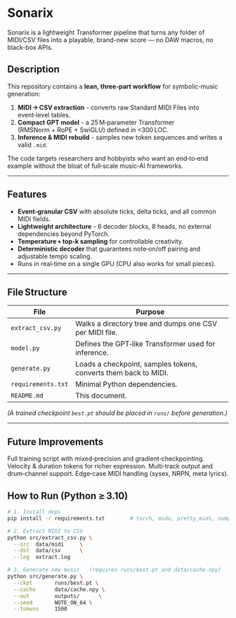 # Sonarix
Sonarix is a lightweight Transformer pipeline that turns any folder of MIDI/CSV files into a playable, brand-new score — no DAW macros, no black-box APIs.
## Description
This repository contains a **lean, three‑part workflow** for symbolic‑music generation:

1. **MIDI → CSV extraction** - converts raw Standard MIDI Files into event‑level tables.  
2. **Compact GPT model** - a 25 M‑parameter Transformer (RMSNorm + RoPE + SwiGLU) defined in <300 LOC.  
3. **Inference & MIDI rebuild** - samples new token sequences and writes a valid `.mid`.

The code targets researchers and hobbyists who want an end‑to‑end example without the bloat of full‑scale music‑AI frameworks.

---

## Features
* **Event‑granular CSV** with absolute ticks, delta ticks, and all common MIDI fields.
* **Lightweight architecture** - 6 decoder blocks, 8 heads, no external dependencies beyond PyTorch.
* **Temperature + top‑k sampling** for controllable creativity.
* **Deterministic decoder** that guarantees note‑on/off pairing and adjustable tempo scaling.
* Runs in real‑time on a single GPU (CPU also works for small pieces).

---

## File Structure
| File | Purpose |
|------|---------|
| `extract_csv.py` | Walks a directory tree and dumps one CSV per MIDI file. |
| `model.py` | Defines the GPT‑like Transformer used for inference. |
| `generate.py` | Loads a checkpoint, samples tokens, converts them back to MIDI. |
| `requirements.txt` | Minimal Python dependencies. |
| `README.md` | This document. |

*(A trained checkpoint `best.pt` should be placed in `runs/` before generation.)*

---

## Future Improvements
Full training script with mixed‑precision and gradient‑checkpointing.
Velocity & duration tokens for richer expression.
Multi‑track output and drum‑channel support.
Edge‑case MIDI handling (sysex, NRPN, meta lyrics).

## How to Run (Python ≥ 3.10)
```bash
# 1. Install deps
pip install -r requirements.txt        # torch, mido, pretty_midi, numpy, pandas, tqdm

# 2. Extract MIDI to CSV
python src/extract_csv.py \
  --src  data/midi     \
  --dst  data/csv      \
  --log  extract.log

# 3. Generate new music   (requires runs/best.pt and data/cache.npy)
python src/generate.py \
  --ckpt       runs/best.pt \
  --cache      data/cache.npy \
  --out        outputs/      \
  --seed       NOTE_ON_64 \
  --tokens     1500



